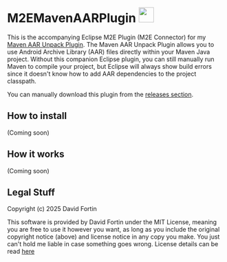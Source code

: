 # M2EMavenAARPlugin <img src="https://github.com/user-attachments/assets/eea7abc2-47ec-44ac-8d8a-c88cbb56af4f" height="35"/>

This is the accompanying Eclipse M2E Plugin (M2E Connector) for my [Maven AAR Unpack Plugin](https://github.com/dbeaudoinfortin/MavenAARUnpackPlugin). The Maven AAR Unpack Plugin allows you to use Android Archive Library (AAR) files directly within your Maven Java project. Without this companion Eclipse plugin, you can still manually run Maven to compile your project, but Eclipse will always show build errors since it doesn't know how to add AAR dependencies to the project classpath.

You can manually download this plugin from the [releases section](https://github.com/dbeaudoinfortin/M2EMavenAARPlugin/releases). 

## How to install

(Coming soon)

## How it works

(Coming soon)

## Legal Stuff

Copyright (c) 2025 David Fortin

This software is provided by David Fortin under the MIT License, meaning you are free to use it however you want, as long as you include the original copyright notice (above) and license notice in any copy you make. You just can't hold me liable in case something goes wrong. License details can be read [here](https://github.com/dbeaudoinfortin/M2EMavenAARPlugin?tab=MIT-1-ov-file)
